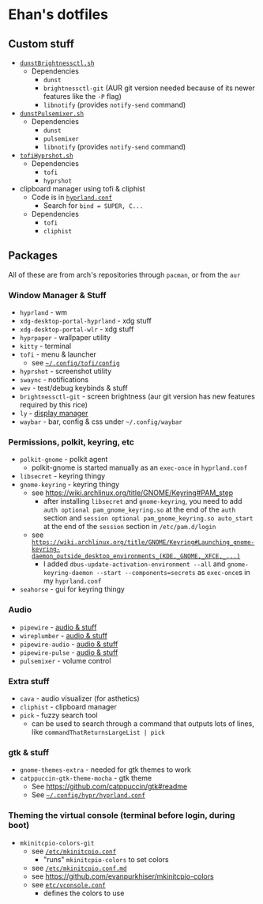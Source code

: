 # Ehan's dotfiles

## Custom stuff

 - [`dunstBrightnessctl.sh`](./src/ehansCustomStuff/sh/dunstBrightnessctl.sh)
   - Dependencies
     - `dunst`
     - `brightnessctl-git` (AUR git version needed because of its newer features like the `-P` flag)
     - `libnotify` (provides `notify-send` command)
 - [`dunstPulsemixer.sh`](./src/ehansCustomStuff/sh/dunstPulsemixer.sh)
   - Dependencies
     - `dunst`
     - `pulsemixer`
     - `libnotify` (provides `notify-send` command)
 - [`tofiHyprshot.sh`](./src/ehansCustomStuff/sh/tofiHyprshot.sh)
   - Dependencies
     - `tofi`
     - `hyprshot`
 - clipboard manager using tofi & cliphist
   - Code is in [`hyprland.conf`](./src/home/ehan/.config/hypr/hyprland.conf)
     - Search for `bind = SUPER, C...`
   - Dependencies
     - `tofi`
     - `cliphist` 

## Packages

All of these are from arch's repositories through `pacman`, or from the `aur`

### Window Manager & Stuff

 - `hyprland` - wm
 - `xdg-desktop-portal-hyprland` - xdg stuff
 - `xdg-desktop-portal-wlr` - xdg stuff
 - `hyprpaper` - wallpaper utility
 - `kitty` - terminal
 - `tofi` - menu & launcher
   - see [`~/.config/tofi/config`](./src/home/ehan/.config/tofi/config)
 - `hyprshot` - screenshot utility
 - `swaync` - notifications
 - `wev` - test/debug keybinds & stuff
 - `brightnessctl-git` - screen brightness (aur git version has new features required by this rice)
 - `ly` - [display manager](./src/dm.md)
 - `waybar` - bar, config & css under `~/.config/waybar`

### Permissions, polkit, keyring, etc

 - `polkit-gnome` - polkit agent
   - polkit-gnome is started manually as an `exec-once` in `hyprland.conf`
 - `libsecret` - keyring thingy
 - `gnome-keyring` - keyring thingy
   - see https://wiki.archlinux.org/title/GNOME/Keyring#PAM_step
     - after installing `libsecret` and `gnome-keyring`, you need to add `auth optional pam_gnome_keyring.so` at the end of the `auth` section and `session optional pam_gnome_keyring.so auto_start` at the end of the `session` section in `/etc/pam.d/login`
   - see [`https://wiki.archlinux.org/title/GNOME/Keyring#Launching_gnome-keyring-daemon_outside_desktop_environments_(KDE,_GNOME,_XFCE,_...)`](https://wiki.archlinux.org/title/GNOME/Keyring#Launching_gnome-keyring-daemon_outside_desktop_environments_(KDE,_GNOME,_XFCE,_...))
     - I added `dbus-update-activation-environment --all` and `gnome-keyring-daemon --start --components=secrets` as `exec-once`s in my `hyprland.conf`
 - `seahorse` - gui for keyring thingy

### Audio

 - `pipewire` - [audio & stuff](./src/audio.md)
 - `wireplumber` - [audio & stuff](./src/audio.md)
 - `pipewire-audio` - [audio & stuff](./src/audio.md)
 - `pipewire-pulse` - [audio & stuff](./src/audio.md)
 - `pulsemixer` - volume control

### Extra stuff

 - `cava` - audio visualizer (for asthetics)
 - `cliphist` - clipboard manager
 - `pick` - fuzzy search tool
   - can be used to search through a command that outputs lots of lines, like `commandThatReturnsLargeList | pick`

### gtk & stuff

 - `gnome-themes-extra` - needed for gtk themes to work
 - `catppuccin-gtk-theme-mocha` - gtk theme
   - See https://github.com/catppuccin/gtk#readme
   - See [`~/.config/hypr/hyprland.conf`](./src/home/ehan/.config/hypr/hyprland.conf)

### Theming the virtual console (terminal before login, during boot)

 - `mkinitcpio-colors-git`
   - see [`/etc/mkinitcpio.conf`](./src/etc/mkinitcpio.conf)
     - "runs" `mkinitcpio-colors` to set colors
   - see [`/etc/mkinitcpio.conf.md`](./src/etc/mkinitcpio.conf.md)
   - see https://github.com/evanpurkhiser/mkinitcpio-colors
   - see [`etc/vconsole.conf`](./src/etc/vconsole.conf)
     - defines the colors to use
